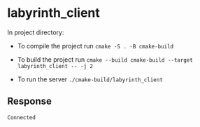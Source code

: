 # labyrinth_client
In project directory:

* To compile the project run `cmake -S . -B cmake-build`

* To build the project run `cmake --build cmake-build --target labyrinth_client -- -j 2`

* To run the server `./cmake-build/labyrinth_client`

## Response ##
```
Connected
```

